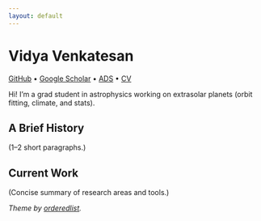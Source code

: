 ```yaml
---
layout: default
---
```


# Vidya Venkatesan

[GitHub](https://github.com/astrovidee) • [Google Scholar](#) • [ADS](#) • [CV](#)

Hi! I’m a grad student in astrophysics working on extrasolar planets (orbit fitting, climate, and stats).

## A Brief History
(1–2 short paragraphs.)

## Current Work
(Concise summary of research areas and tools.)

*Theme by [orderedlist](https://github.com/orderedlist).*
